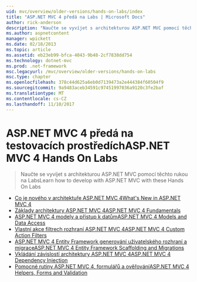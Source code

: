 ```yaml
---
uid: mvc/overview/older-versions/hands-on-labs/index
title: "ASP.NET MVC 4 předá na Labs | Microsoft Docs"
author: rick-anderson
description: "Naučte se vyvíjet s architekturou ASP.NET MVC pomocí těchto rukou na Labs"
ms.author: aspnetcontent
manager: wpickett
ms.date: 02/18/2013
ms.topic: article
ms.assetid: eb23eb99-bfca-4043-9b48-2cf7838dd754
ms.technology: dotnet-mvc
ms.prod: .net-framework
msc.legacyurl: /mvc/overview/older-versions/hands-on-labs
msc.type: chapter
ms.openlocfilehash: 378c44d625a6eb0d7139473a2e444384f60504f9
ms.sourcegitcommit: 9a9483aceb34591c97451997036a9120c3fe2baf
ms.translationtype: MT
ms.contentlocale: cs-CZ
ms.lasthandoff: 11/10/2017
---
```

<a name="aspnet-mvc-4-hands-on-labs"></a><span data-ttu-id="7352b-103">ASP.NET MVC 4 předá na testovacích prostředích</span><span class="sxs-lookup"><span data-stu-id="7352b-103">ASP.NET MVC 4 Hands On Labs</span></span>
====================
> <span data-ttu-id="7352b-104">Naučte se vyvíjet s architekturou ASP.NET MVC pomocí těchto rukou na Labs</span><span class="sxs-lookup"><span data-stu-id="7352b-104">Learn how to develop with ASP.NET MVC with these Hands On Labs</span></span>


- [<span data-ttu-id="7352b-105">Co je nového v architektuře ASP.NET MVC 4</span><span class="sxs-lookup"><span data-stu-id="7352b-105">What's New in ASP.NET MVC 4</span></span>](whats-new-in-aspnet-mvc-4.md)
- [<span data-ttu-id="7352b-106">Základy architektury ASP.NET MVC 4</span><span class="sxs-lookup"><span data-stu-id="7352b-106">ASP.NET MVC 4 Fundamentals</span></span>](aspnet-mvc-4-fundamentals.md)
- [<span data-ttu-id="7352b-107">ASP.NET MVC 4 modely a přístup k datům</span><span class="sxs-lookup"><span data-stu-id="7352b-107">ASP.NET MVC 4 Models and Data Access</span></span>](aspnet-mvc-4-models-and-data-access.md)
- [<span data-ttu-id="7352b-108">Vlastní akce filtrech rozhraní ASP.NET MVC 4</span><span class="sxs-lookup"><span data-stu-id="7352b-108">ASP.NET MVC 4 Custom Action Filters</span></span>](aspnet-mvc-4-custom-action-filters.md)
- [<span data-ttu-id="7352b-109">ASP.NET MVC 4 Entity Framework generování uživatelského rozhraní a migrace</span><span class="sxs-lookup"><span data-stu-id="7352b-109">ASP.NET MVC 4 Entity Framework Scaffolding and Migrations</span></span>](aspnet-mvc-4-entity-framework-scaffolding-and-migrations.md)
- [<span data-ttu-id="7352b-110">Vkládání závislostí architektury ASP.NET MVC 4</span><span class="sxs-lookup"><span data-stu-id="7352b-110">ASP.NET MVC 4 Dependency Injection</span></span>](aspnet-mvc-4-dependency-injection.md)
- [<span data-ttu-id="7352b-111">Pomocné rutiny ASP.NET MVC 4, formulářů a ověřování</span><span class="sxs-lookup"><span data-stu-id="7352b-111">ASP.NET MVC 4 Helpers, Forms and Validation</span></span>](aspnet-mvc-4-helpers-forms-and-validation.md)
